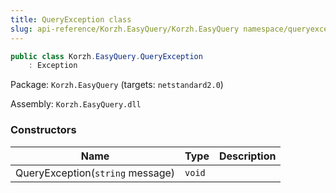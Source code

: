 ```yaml
---
title: QueryException class
slug: api-reference/Korzh.EasyQuery/Korzh.EasyQuery namespace/queryexception-class
---
```



```csharp
public class Korzh.EasyQuery.QueryException
    : Exception

```
Package: `Korzh.EasyQuery` (targets: `netstandard2.0`)

Assembly: `Korzh.EasyQuery.dll`

### Constructors

| Name | Type | Description | 
| --- | --- | --- | 
| QueryException(`string` message) | `void` |  |